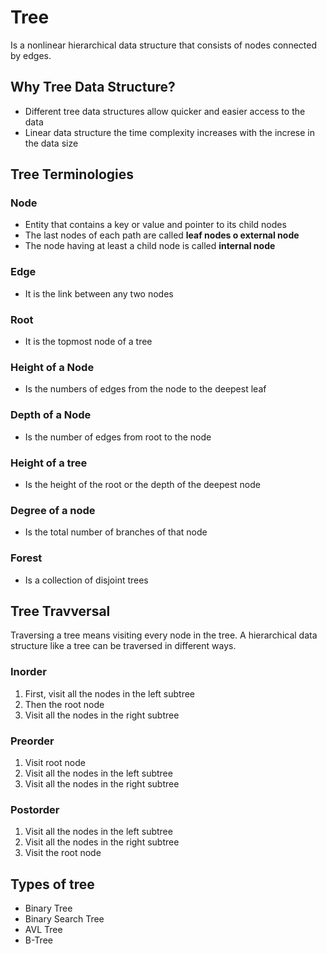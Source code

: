 # Tree
Is a nonlinear hierarchical data structure that consists of nodes 
connected by edges.

## Why Tree Data Structure?
- Different tree data structures allow quicker and easier access to the data
- Linear data structure the time complexity increases with the increse in the data
  size

## Tree Terminologies
### Node
- Entity that contains a key or value and pointer to its child nodes
- The last nodes of each path are called **leaf nodes o external node**
- The node having at least a child node is called **internal node**

### Edge
- It is the link between any two nodes

### Root
- It is the topmost node of a tree

### Height of a Node
- Is the numbers of edges from the node to the deepest leaf

### Depth of a Node
- Is the number of edges from root to the node

### Height of a tree
- Is the height of the root or the depth of the deepest node

### Degree of a node
- Is the total number of branches of that node

### Forest
- Is a collection of disjoint trees


## Tree Travversal
Traversing a tree means visiting every node in the tree.
A hierarchical data structure like a tree can be traversed in different ways.

### Inorder
1. First, visit all the nodes in the left subtree
2. Then the root node
3. Visit all the nodes in the right subtree
### Preorder
1. Visit root node
2. Visit all the nodes in the left subtree
3. Visit all the nodes in the right subtree
### Postorder
1. Visit all the nodes in the left subtree
2. Visit all the nodes in the right subtree
3. Visit the root node


## Types of tree
- Binary Tree
- Binary Search Tree
- AVL Tree
- B-Tree
